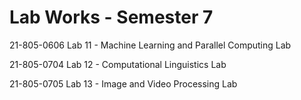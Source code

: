 # Lab Works - Semester 7

21-805-0606 Lab 11 - Machine Learning and Parallel Computing Lab 

21-805-0704 Lab 12 - Computational Linguistics Lab 

21-805-0705 Lab 13 - Image and Video Processing Lab 

